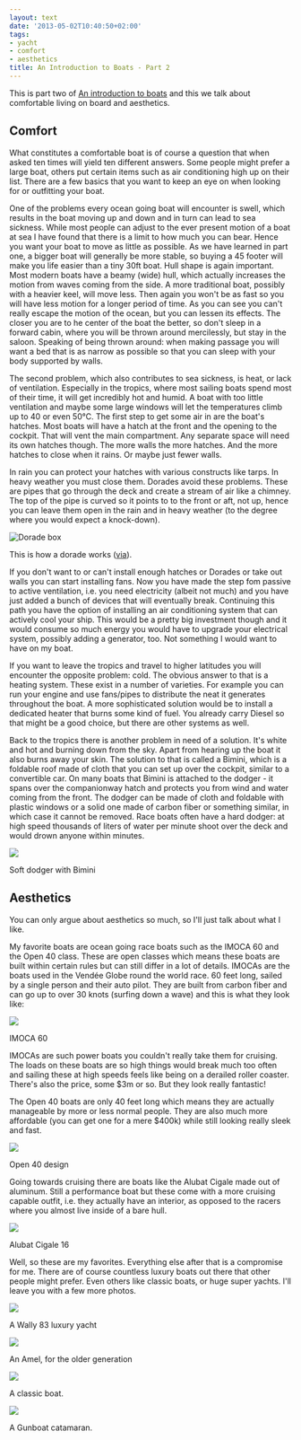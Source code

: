 ```yaml
---
layout: text
date: '2013-05-02T10:40:50+02:00'
tags:
- yacht
- comfort
- aesthetics
title: An Introduction to Boats - Part 2
---
```

This is part two of [An introduction to boats](http://bluewaterproject.org/post/47373561591/an-introduction-to-boats-that-goes-into-a-few) and this we talk about comfortable living on board and aesthetics.

## Comfort

What constitutes a comfortable boat is of course a question that when asked ten times will yield ten different answers. Some people might prefer a large boat, others put certain items such as air conditioning high up on their list. There are a few basics that you want to keep an eye on when looking for or outfitting your boat.

One of the problems every ocean going boat will encounter is swell, which results in the boat moving up and down and in turn can lead to sea sickness. While most people can adjust to the ever present motion of a boat at sea I have found that there is a limit to how much you can bear. Hence you want your boat to move as little as possible. As we have learned in part one, a bigger boat will generally be more stable, so buying a 45 footer will make you life easier than a tiny 30ft boat. Hull shape is again important. Most modern boats have a beamy (wide) hull, which actually increases the motion from waves coming from the side. A more traditional boat, possibly with a heavier keel, will move less. Then again you won't be as fast so you will have less motion for a longer period of time. As you can see you can't really escape the motion of the ocean, but you can lessen its effects. The closer you are to he center of the boat the better, so don't sleep in a forward cabin, where you will be thrown around mercilessly, but stay in the saloon. Speaking of being thrown around: when making passage you will want a bed that is as narrow as possible so that you can sleep with your body supported by walls.

The second problem, which also contributes to sea sickness, is heat, or lack of ventilation. Especially in the tropics, where most sailing boats spend most of their time, it will get incredibly hot and humid. A boat with too little ventilation and maybe some large windows will let the temperatures climb up to 40 or even 50°C. The first step to get some air in are the boat's hatches. Most boats will have a hatch at the front and the opening to the cockpit. That will vent the main compartment. Any  separate space will need its own hatches though. The more walls the more hatches. And the more hatches to close when it rains. Or maybe just fewer walls.

In rain you can protect your hatches with various constructs like tarps. In heavy weather you must close them. Dorades avoid these problems. These are pipes that go through the deck and create a stream of air like a chimney. The top of the pipe is curved so it points to to the front or aft, not up,  hence you can leave them open in the rain and in heavy weather (to the degree where you would expect a knock-down).

![Dorade box](http://media.tumblr.com/a6abfd72411d51530c2cf43947a47c9d/tumblr_inline_mm5w3f57eD1qz4rgp.png)

This is how a dorade works ([via](http://en.wikipedia.org/wiki/Dorade_box)).

If you don't want to or can't install enough hatches or Dorades or take out walls you can start installing fans. Now you have made the step fom passive to active ventilation, i.e. you need electricity (albeit not much) and you have just added a bunch of devices that will eventually break. Continuing this path you have the option of installing an air conditioning system that can actively cool your ship. This would be a pretty big investment though and it would consume so much energy you would have to upgrade your electrical system, possibly adding a generator, too. Not something I would want to have on my boat.

If you want to leave the tropics and travel to higher latitudes you will encounter the opposite problem: cold. The obvious answer to that is a heating system. These exist in a number of varieties. For example you can run your engine and use fans/pipes to distribute the neat it generates throughout the boat. A more sophisticated solution would be to install a dedicated heater that burns some kind of fuel. You already carry Diesel so that might be a good choice, but there are other systems as well.

Back to the tropics there is another problem in need of a solution. It's white and hot and burning down from the sky. Apart from hearing up the boat it also burns away your skin.  The solution to that is called a Bimini, which is a foldable roof made of cloth that you can set up over the cockpit, similar to a convertible car. On many boats that Bimini is attached to the dodger - it spans over the companionway hatch and protects you from wind and water coming from the front. The dodger can be made of cloth and foldable with plastic windows or a solid one made of carbon fiber or something similar, in which case it cannot be removed. Race boats often have a hard dodger: at high speed thousands of liters of water per minute shoot over the deck and would drown anyone within minutes.

![](http://media.tumblr.com/3dab1c97a5a3ca6fbb9126608ab5cf46/tumblr_inline_mm5wdkATW51qz4rgp.jpg)

Soft dodger with Bimini

## Aesthetics

You can only argue about aesthetics so much, so I'll just talk about what I like.

My favorite boats are ocean going race boats such as the IMOCA 60 and the Open 40 class. These are open classes which means these boats are built within certain rules but can still differ in a lot of details. IMOCAs are the boats used in the Vendée Globe round the world race. 60 feet long, sailed by a single person and their auto pilot. They are built from carbon fiber and can go up to over 30 knots (surfing down a wave) and this is what they look like:

![](http://media.tumblr.com/f89af0a3646e166be14731bf814258d1/tumblr_inline_mm5wqhEWyi1qz4rgp.jpg)

IMOCA 60

IMOCAs are such power boats you couldn't really take them for cruising. The loads on these boats are so high things would break much too often and sailing these at high speeds feels like being on a derailed roller coaster. There's also the price, some $3m or so. But they look really fantastic!

The Open 40 boats are only 40 feet long which means they are actually manageable by more or less normal people. They are also much more affordable (you can get one for a mere $400k) while still looking really sleek and fast.

![](http://media.tumblr.com/b5fb23e670e4c806d32967a0c7033205/tumblr_inline_mm5x1aRHDk1qz4rgp.jpg)

Open 40 design

Going towards cruising there are boats like the Alubat Cigale made out of aluminum. Still a performance boat but these come with a more cruising capable outfit, i.e. they actually have an interior, as opposed to the racers where you almost live inside of a bare hull.

![](http://media.tumblr.com/8155f02df9df5d55f3a5b33addda9835/tumblr_inline_mm5x55q7ey1qz4rgp.jpg)

Alubat Cigale 16

Well, so these are my favorites. Everything else after that is a compromise for me. There are of course countless luxury boats out there that other people might prefer. Even others like classic boats, or huge super yachts. I'll leave you with a few more photos.

![](http://media.tumblr.com/3eecb336bbfc4ab09111fae8abd137f7/tumblr_inline_mm5x7d1kNG1qz4rgp.jpg)

A Wally 83 luxury yacht

![](http://media.tumblr.com/63efa52bfd768b15b2ca7813f5207682/tumblr_inline_mm5xaozejY1qz4rgp.jpg)

An Amel, for the older generation

![](http://media.tumblr.com/4e8dfe869e05e7c5590656f6a6e2dfa5/tumblr_inline_mm5xciL8MS1qz4rgp.jpg)

A classic boat.

![](http://media.tumblr.com/6d1919ed036d39562d06966fd0623cff/tumblr_inline_mm5xe9d2851qz4rgp.jpg)

A Gunboat catamaran.
